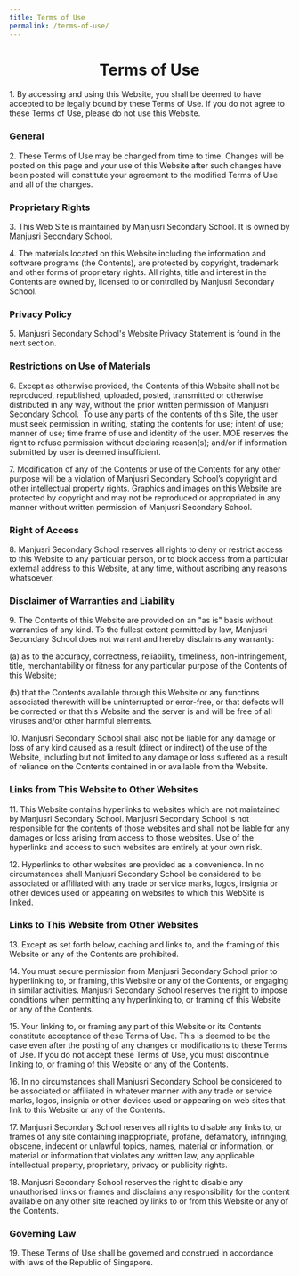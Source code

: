 ```yaml
---
title: Terms of Use
permalink: /terms-of-use/
---
```


# <center> Terms of Use</center>

1\. By accessing and using this Website, you shall be deemed to have accepted to be legally bound by these Terms of Use. If you do not agree to these Terms of Use, please do not use this Website.  
  

### General

2\. These Terms of Use may be changed from time to time. Changes will be posted on this page and your use of this Website after such changes have been posted will constitute your agreement to the modified Terms of Use and all of the changes.

### Proprietary Rights

3\. This Web Site is maintained by Manjusri Secondary School. It is owned by Manjusri Secondary School.

4\. The materials located on this Website including the information and software programs (the Contents), are protected by copyright, trademark and other forms of proprietary rights. All rights, title and interest in the Contents are owned by, licensed to or controlled by Manjusri Secondary School.  

### Privacy Policy

5\. Manjusri Secondary School's Website Privacy Statement is found in the next section.

### Restrictions on Use of Materials

6\. Except as otherwise provided, the Contents of this Website shall not be reproduced, republished, uploaded, posted, transmitted or otherwise distributed in any way, without the prior written permission of Manjusri Secondary School.  To use any parts of the contents of this Site, the user must seek permission in writing, stating the contents for use; intent of use; manner of use; time frame of use and identity of the user. MOE reserves the right to refuse permission without declaring reason(s); and/or if information submitted by user is deemed insufficient.

7\. Modification of any of the Contents or use of the Contents for any other purpose will be a violation of Manjusri Secondary School’s copyright and other intellectual property rights. Graphics and images on this Website are protected by copyright and may not be reproduced or appropriated in any manner without written permission of Manjusri Secondary School.  

### Right of Access

8\. Manjusri Secondary School reserves all rights to deny or restrict access to this Website to any particular person, or to block access from a particular external address to this Website, at any time, without ascribing any reasons whatsoever.

### Disclaimer of Warranties and Liability

9\. The Contents of this Website are provided on an "as is" basis without warranties of any kind. To the fullest extent permitted by law, Manjusri Secondary School does not warrant and hereby disclaims any warranty:

(a) as to the accuracy, correctness, reliability, timeliness, non-infringement, title, merchantability or fitness for any particular purpose of the Contents of this Website;  

(b) that the Contents available through this Website or any functions associated therewith will be uninterrupted or error-free, or that defects will be corrected or that this Website and the server is and will be free of all viruses and/or other harmful elements.  

10\. Manjusri Secondary School shall also not be liable for any damage or loss of any kind caused as a result (direct or indirect) of the use of the Website, including but not limited to any damage or loss suffered as a result of reliance on the Contents contained in or available from the Website.  

### Links from This Website to Other Websites

11\. This Website contains hyperlinks to websites which are not maintained by Manjusri Secondary School. Manjusri Secondary School is not responsible for the contents of those websites and shall not be liable for any damages or loss arising from access to those websites. Use of the hyperlinks and access to such websites are entirely at your own risk.

12\. Hyperlinks to other websites are provided as a convenience. In no circumstances shall Manjusri Secondary School be considered to be associated or affiliated with any trade or service marks, logos, insignia or other devices used or appearing on websites to which this WebSite is linked.  

### Links to This Website from Other Websites

13\. Except as set forth below, caching and links to, and the framing of this Website or any of the Contents are prohibited.

14\. You must secure permission from Manjusri Secondary School prior to hyperlinking to, or framing, this Website or any of the Contents, or engaging in similar activities. Manjusri Secondary School reserves the right to impose conditions when permitting any hyperlinking to, or framing of this Website or any of the Contents.  

15\. Your linking to, or framing any part of this Website or its Contents constitute acceptance of these Terms of Use. This is deemed to be the case even after the posting of any changes or modifications to these Terms of Use. If you do not accept these Terms of Use, you must discontinue linking to, or framing of this Website or any of the Contents.  

16\. In no circumstances shall Manjusri Secondary School be considered to be associated or affiliated in whatever manner with any trade or service marks, logos, insignia or other devices used or appearing on web sites that link to this Website or any of the Contents.  

17\. Manjusri Secondary School reserves all rights to disable any links to, or frames of any site containing inappropriate, profane, defamatory, infringing, obscene, indecent or unlawful topics, names, material or information, or material or information that violates any written law, any applicable intellectual property, proprietary, privacy or publicity rights.  

18\. Manjusri Secondary School reserves the right to disable any unauthorised links or frames and disclaims any responsibility for the content available on any other site reached by links to or from this Website or any of the Contents.  

### Governing Law

19\. These Terms of Use shall be governed and construed in accordance with laws of the Republic of Singapore.